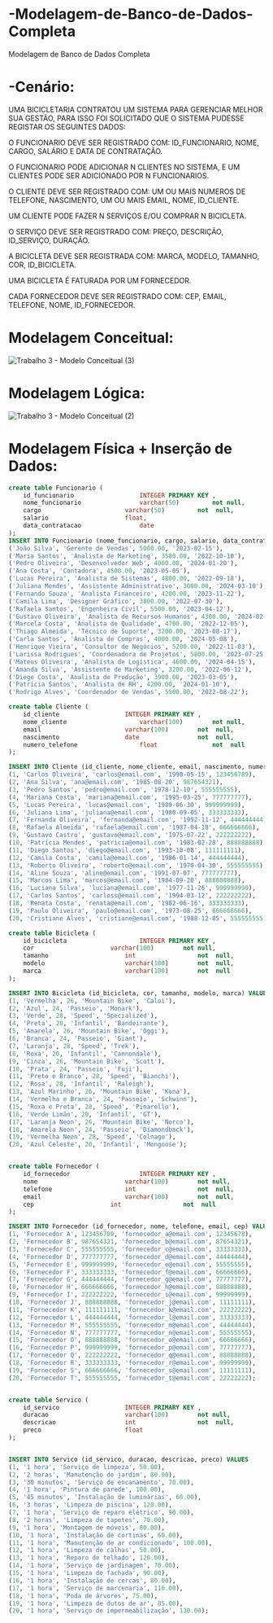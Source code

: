 # -Modelagem-de-Banco-de-Dados-Completa
 Modelagem de Banco de Dados Completa

# -Cenário:

UMA BICICLETARIA CONTRATOU UM SISTEMA PARA GERENCIAR MELHOR SUA GESTÃO, PARA ISSO FOI SOLICITADO QUE O SISTEMA PUDESSE REGISTAR OS SEGUINTES DADOS:

O FUNCIONARIO DEVE SER REGISTRADO COM: ID_FUNCIONARIO, NOME, CARGO, SALÁRIO E DATA DE CONTRATAÇÃO.

O FUNCIONARIO PODE ADICIONAR N CLIENTES NO SISTEMA, E UM CLIENTES PODE SER ADICIONADO POR N FUNCIONARIOS.

O CLIENTE DEVE SER REGISTRADO COM: UM OU MAIS NUMEROS DE TELEFONE, NASCIMENTO, UM OU MAIS EMAIL, NOME, ID_CLIENTE.

UM CLIENTE PODE FAZER N SERVIÇOS E/OU COMPRAR N BICICLETA.

O SERVIÇO DEVE SER REGISTRADO COM: PREÇO, DESCRIÇÃO, ID_SERVIÇO, DURAÇÃO.

A BICICLETA DEVE SER REGISTRADA COM:  MARCA, MODELO, TAMANHO, COR, ID_BICICLETA.

UMA BICICLETA É FATURADA POR UM FORNECEDOR.

CADA FORNECEDOR DEVE SER REGISTRADO COM: CEP, EMAIL, TELEFONE, NOME, ID_FORNECEDOR.

# Modelagem Conceitual:


![Trabalho 3 - Modelo Conceitual (3)](https://github.com/EduardoBatistaMatos/-Modelagem-de-Banco-de-Dados-Completa/assets/162808278/f9f65bd2-173c-4b2c-a10a-f992907179b7)



# Modelagem Lógica:

![Trabalho 3 - Modelo Conceitual (2)](https://github.com/EduardoBatistaMatos/-Modelagem-de-Banco-de-Dados-Completa/assets/162808278/1eca4a55-1961-43b7-a4af-6315f5d5a755)


# Modelagem Física + Inserção de Dados: 

```sql
create table Funcionario (
	id_funcionario					INTEGER PRIMARY KEY ,
	nome_funcionario				varchar(50) 		not null,  
	cargo						varchar(50)  		not  null,
	salario						float,
	data_contratacao				date
);
INSERT INTO Funcionario (nome_funcionario, cargo, salario, data_contratacao) VALUES 
('João Silva', 'Gerente de Vendas', 5000.00, '2023-02-15'),
('Maria Santos', 'Analista de Marketing', 3500.00, '2022-10-10'),
('Pedro Oliveira', 'Desenvolvedor Web', 4000.00, '2024-01-20'),
('Ana Costa', 'Contadora', 4500.00, '2023-05-05'),
('Lucas Pereira', 'Analista de Sistemas', 4800.00, '2022-09-18'),
('Juliana Mendes', 'Assistente Administrativo', 3000.00, '2024-03-10'),
('Fernando Souza', 'Analista Financeiro', 4200.00, '2023-11-22'),
('Camila Lima', 'Designer Gráfico', 3800.00, '2022-07-30'),
('Rafaela Santos', 'Engenheira Civil', 5500.00, '2023-04-12'),
('Gustavo Oliveira', 'Analista de Recursos Humanos', 4300.00, '2024-02-28'),
('Marcela Costa', 'Analista de Qualidade', 4700.00, '2022-12-05'),
('Thiago Almeida', 'Técnico de Suporte', 3200.00, '2023-08-17'),
('Carla Santos', 'Analista de Compras', 4000.00, '2024-05-08'),
('Henrique Vieira', 'Consultor de Negócios', 5200.00, '2022-11-03'),
('Larissa Rodrigues', 'Coordenadora de Projetos', 5800.00, '2023-07-25'),
('Mateus Oliveira', 'Analista de Logística', 4600.00, '2024-04-15'),
('Amanda Silva', 'Assistente de Marketing', 3200.00, '2022-06-12'),
('Diego Costa', 'Analista de Produção', 3900.00, '2023-03-05'),
('Patrícia Santos', 'Analista de RH', 4200.00, '2024-01-10'),
('Rodrigo Alves', 'Coordenador de Vendas', 5500.00, '2022-08-22');

create table Cliente (
	id_cliente					INTEGER PRIMARY KEY ,
	nome_cliente					varchar(100) 		not null,  
	email						varchar(100)  		not  null,
	nascimento					date				not  null,
 	numero_telefone					float				not  null
);

INSERT INTO Cliente (id_cliente, nome_cliente, email, nascimento, numero_telefone) VALUES 
(1, 'Carlos Oliveira', 'carlos@email.com', '1990-05-15', 123456789),
(2, 'Ana Silva', 'ana@email.com', '1985-08-20', 987654321),
(3, 'Pedro Santos', 'pedro@email.com', '1978-12-10', 555555555),
(4, 'Mariana Costa', 'mariana@email.com', '1995-03-25', 777777777),
(5, 'Lucas Pereira', 'lucas@email.com', '1989-06-30', 999999999),
(6, 'Juliana Lima', 'juliana@email.com', '1980-09-05', 333333333),
(7, 'Fernanda Oliveira', 'fernanda@email.com', '1992-11-12', 444444444),
(8, 'Rafaela Almeida', 'rafaela@email.com', '1987-04-18', 666666666),
(9, 'Gustavo Castro', 'gustavo@email.com', '1975-07-22', 222222222),
(10, 'Patrícia Mendes', 'patricia@email.com', '1983-02-28', 888888888),
(11, 'Diego Santos', 'diego@email.com', '1993-10-08', 111111111),
(12, 'Camila Costa', 'camila@email.com', '1986-01-14', 444444444),
(13, 'Roberto Oliveira', 'roberto@email.com', '1970-04-30', 555555555),
(14, 'Aline Souza', 'aline@email.com', '1991-07-07', 777777777),
(15, 'Marcos Lima', 'marcos@email.com', '1984-09-20', 888888888),
(16, 'Luciana Silva', 'luciana@email.com', '1977-11-26', 999999999),
(17, 'Carlos Santos', 'carloss@email.com', '1994-03-12', 222222222),
(18, 'Renata Costa', 'renata@email.com', '1982-06-16', 333333333),
(19, 'Paulo Oliveira', 'paulo@email.com', '1973-08-25', 666666666),
(20, 'Cristiane Alves', 'cristiane@email.com', '1988-12-05', 555555555);

create table Bicicleta (
	id_bicicleta					INTEGER PRIMARY KEY ,
	cor						varchar(100) 		not null,  
	tamanho						int  				not  null,
	modelo						varchar(100)		not  null,
 	marca						varchar(100)		not  null
);

INSERT INTO Bicicleta (id_bicicleta, cor, tamanho, modelo, marca) VALUES 
(1, 'Vermelha', 26, 'Mountain Bike', 'Caloi'),
(2, 'Azul', 24, 'Passeio', 'Monark'),
(3, 'Verde', 28, 'Speed', 'Specialized'),
(4, 'Preta', 20, 'Infantil', 'Bandeirante'),
(5, 'Amarela', 26, 'Mountain Bike', 'Oggi'),
(6, 'Branca', 24, 'Passeio', 'Giant'),
(7, 'Laranja', 28, 'Speed', 'Trek'),
(8, 'Roxa', 20, 'Infantil', 'Cannondale'),
(9, 'Cinza', 26, 'Mountain Bike', 'Scott'),
(10, 'Prata', 24, 'Passeio', 'Fuji'),
(11, 'Preto e Branco', 28, 'Speed', 'Bianchi'),
(12, 'Rosa', 20, 'Infantil', 'Raleigh'),
(13, 'Azul Marinho', 26, 'Mountain Bike', 'Kona'),
(14, 'Vermelha e Branca', 24, 'Passeio', 'Schwinn'),
(15, 'Roxa e Preta', 28, 'Speed', 'Pinarello'),
(16, 'Verde Limão', 20, 'Infantil', 'GT'),
(17, 'Laranja Neon', 26, 'Mountain Bike', 'Norco'),
(18, 'Amarela Neon', 24, 'Passeio', 'Diamondback'),
(19, 'Vermelha Neon', 28, 'Speed', 'Colnago'),
(20, 'Azul Celeste', 20, 'Infantil', 'Mongoose');


create table Fornecedor (
	id_fornecedor					INTEGER PRIMARY KEY ,
	nome						varchar(100) 		not null,  
	telefone					int  				not  null,
	email						varchar(100)		not  null,
 	cep						int					not  null
);

INSERT INTO Fornecedor (id_fornecedor, nome, telefone, email, cep) VALUES 
(1, 'Fornecedor A', 123456789, 'fornecedor_a@email.com', 12345678),
(2, 'Fornecedor B', 987654321, 'fornecedor_b@email.com', 87654321),
(3, 'Fornecedor C', 555555555, 'fornecedor_c@email.com', 33333333),
(4, 'Fornecedor D', 777777777, 'fornecedor_d@email.com', 44444444),
(5, 'Fornecedor E', 999999999, 'fornecedor_e@email.com', 55555555),
(6, 'Fornecedor F', 333333333, 'fornecedor_f@email.com', 66666666),
(7, 'Fornecedor G', 444444444, 'fornecedor_g@email.com', 77777777),
(8, 'Fornecedor H', 666666666, 'fornecedor_h@email.com', 88888888),
(9, 'Fornecedor I', 222222222, 'fornecedor_i@email.com', 99999999),
(10, 'Fornecedor J', 888888888, 'fornecedor_j@email.com', 11111111),
(11, 'Fornecedor K', 111111111, 'fornecedor_k@email.com', 22222222),
(12, 'Fornecedor L', 444444444, 'fornecedor_l@email.com', 33333333),
(13, 'Fornecedor M', 555555555, 'fornecedor_m@email.com', 44444444),
(14, 'Fornecedor N', 777777777, 'fornecedor_n@email.com', 55555555),
(15, 'Fornecedor O', 888888888, 'fornecedor_o@email.com', 66666666),
(16, 'Fornecedor P', 999999999, 'fornecedor_p@email.com', 77777777),
(17, 'Fornecedor Q', 222222222, 'fornecedor_q@email.com', 88888888),
(18, 'Fornecedor R', 333333333, 'fornecedor_r@email.com', 99999999),
(19, 'Fornecedor S', 666666666, 'fornecedor_s@email.com', 11111111),
(20, 'Fornecedor T', 555555555, 'fornecedor_t@email.com', 22222222);


create table Servico (
	id_servico					INTEGER PRIMARY KEY ,
	duracao						varchar(100) 		not null,  
	descricao					int  				not  null,
	preco						float						
);


INSERT INTO Servico (id_servico, duracao, descricao, preco) VALUES 
(1, '1 hora', 'Serviço de limpeza', 50.00),
(2, '2 horas', 'Manutenção de jardim', 80.00),
(3, '30 minutos', 'Serviço de encanamento', 70.00),
(4, '1 hora', 'Pintura de parede', 100.00),
(5, '45 minutos', 'Instalação de luminárias', 60.00),
(6, '3 horas', 'Limpeza de piscina', 120.00),
(7, '1 hora', 'Serviço de reparo elétrico', 90.00),
(8, '2 horas', 'Limpeza de tapetes', 70.00),
(9, '1 hora', 'Montagem de móveis', 80.00),
(10, '1 hora', 'Instalação de cortinas', 60.00),
(11, '1 hora', 'Manutenção de ar condicionado', 100.00),
(12, '1 hora', 'Limpeza de calhas', 50.00),
(13, '1 hora', 'Reparo de telhado', 120.00),
(14, '1 hora', 'Serviço de jardinagem', 70.00),
(15, '1 hora', 'Limpeza de fachada', 90.00),
(16, '1 hora', 'Instalação de cercas', 80.00),
(17, '1 hora', 'Serviço de marcenaria', 110.00),
(18, '1 hora', 'Poda de árvores', 75.00),
(19, '1 hora', 'Limpeza de dutos de ar', 85.00),
(20, '1 hora', 'Serviço de impermeabilização', 130.00);

```


